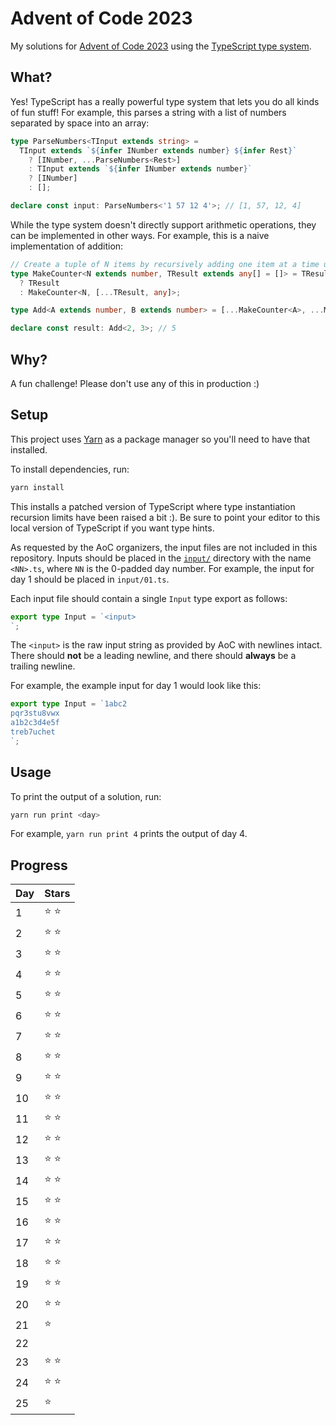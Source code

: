 # Advent of Code 2023

My solutions for [Advent of Code 2023](https://adventofcode.com/2023) using the
[TypeScript type system](https://www.typescriptlang.org/docs/handbook/2/types-from-types.html).

## What?

Yes! TypeScript has a really powerful type system that lets you do all kinds of
fun stuff! For example, this parses a string with a list of numbers separated by
space into an array:

```ts
type ParseNumbers<TInput extends string> =
  TInput extends `${infer INumber extends number} ${infer Rest}`
    ? [INumber, ...ParseNumbers<Rest>]
    : TInput extends `${infer INumber extends number}`
    ? [INumber]
    : [];

declare const input: ParseNumbers<'1 57 12 4'>; // [1, 57, 12, 4]
```

While the type system doesn't directly support arithmetic operations, they can
be implemented in other ways. For example, this is a naive implementation of
addition:

```ts
// Create a tuple of N items by recursively adding one item at a time until the length is N
type MakeCounter<N extends number, TResult extends any[] = []> = TResult['length'] extends N
  ? TResult
  : MakeCounter<N, [...TResult, any]>;

type Add<A extends number, B extends number> = [...MakeCounter<A>, ...MakeCounter<B>]['length'];

declare const result: Add<2, 3>; // 5
```

## Why?

A fun challenge! Please don't use any of this in production :)

## Setup

This project uses [Yarn](https://yarnpkg.com/) as a package manager so you'll
need to have that installed.

To install dependencies, run:

```sh
yarn install
```

This installs a patched version of TypeScript where type instantiation recursion
limits have been raised a bit :). Be sure to point your editor to this local
version of TypeScript if you want type hints.

As requested by the AoC organizers, the input files are not included in this
repository. Inputs should be placed in the [`input/`](./input) directory with
the name `<NN>.ts`, where `NN` is the 0-padded day number. For example, the
input for day 1 should be placed in `input/01.ts`.

Each input file should contain a single `Input` type export as follows:

```ts
export type Input = `<input>
`;
```

The `<input>` is the raw input string as provided by AoC with newlines intact.
There should **not** be a leading newline, and there should **always** be a
trailing newline.

For example, the example input for day 1 would look like this:

```ts
export type Input = `1abc2
pqr3stu8vwx
a1b2c3d4e5f
treb7uchet
`;
```

## Usage

To print the output of a solution, run:

```sh
yarn run print <day>
```

For example, `yarn run print 4` prints the output of day 4.

## Progress

| Day | Stars   |
| --- | ------- |
| 1   | ⭐️ ⭐️ |
| 2   | ⭐️ ⭐️ |
| 3   | ⭐️ ⭐️ |
| 4   | ⭐️ ⭐️ |
| 5   | ⭐️ ⭐️ |
| 6   | ⭐️ ⭐️ |
| 7   | ⭐️ ⭐️ |
| 8   | ⭐️ ⭐️ |
| 9   | ⭐️ ⭐️ |
| 10  | ⭐️ ⭐️ |
| 11  | ⭐️ ⭐️ |
| 12  | ⭐️ ⭐️ |
| 13  | ⭐️ ⭐️ |
| 14  | ⭐️ ⭐️ |
| 15  | ⭐️ ⭐️ |
| 16  | ⭐️ ⭐️ |
| 17  | ⭐️ ⭐️ |
| 18  | ⭐️ ⭐️ |
| 19  | ⭐️ ⭐️ |
| 20  | ⭐️ ⭐️ |
| 21  | ⭐️     |
| 22  |         |
| 23  | ⭐️ ⭐️ |
| 24  | ⭐️ ⭐️ |
| 25  | ⭐️     |

